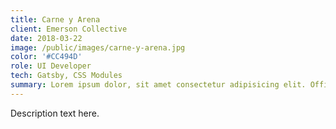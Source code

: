 ```yaml
---
title: Carne y Arena
client: Emerson Collective
date: 2018-03-22
image: /public/images/carne-y-arena.jpg
color: '#CC494D'
role: UI Developer
tech: Gatsby, CSS Modules
summary: Lorem ipsum dolor, sit amet consectetur adipisicing elit. Officiis, ipsam error nam eaque et facilis commodi nesciunt necessitatibus.
---
```


Description text here.
